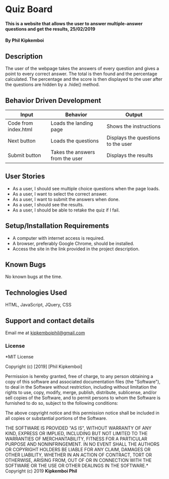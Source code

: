 # Quiz Board
#### This is a website that allows the user to answer multiple-answer questions and get the results, 25/02/2019
#### By **Phil Kipkemboi**
## Description
The user of the webpage takes the answers of every question and gives a point to every correct answer. The total is then found and the percentage calculated. The percentage and the score is then displayed to the user after the questions are hidden by a .hide() method.
## Behavior Driven Development
| Input                | Behavior                        | Output                             |
|----------------------|---------------------------------|------------------------------------|
| Code from index.html | Loads the landing page          | Shows the instructions             |
| Next button          | Loads the questions             | Displays the questions to the user |
| Submit button        | Takes the answers from the user | Displays the results               |
## User Stories
* As a user, I should see multiple choice questions when the page loads.
* As a user, I want to select the correct answer.
* As a user, I want to submit the answers when done.
* As a user, I should see the results.
* As a user, I should be able to retake the quiz if I fail.
## Setup/Installation Requirements
* A computer with internet access is required.
* A browser, preferably Google Chrome, should be installed.
* Access the site in the link provided in the project description.
## Known Bugs
No known bugs at the time.
## Technologies Used
HTML, JavaScript, JQuery, CSS
## Support and contact details
Email me at kipkemboiphil@gmail.com
### License
*MIT License

Copyright (c) [2019] [Phil Kipkemboi]

Permission is hereby granted, free of charge, to any person obtaining a copy
of this software and associated documentation files (the "Software"), to deal
in the Software without restriction, including without limitation the rights
to use, copy, modify, merge, publish, distribute, sublicense, and/or sell
copies of the Software, and to permit persons to whom the Software is
furnished to do so, subject to the following conditions:

The above copyright notice and this permission notice shall be included in all
copies or substantial portions of the Software.

THE SOFTWARE IS PROVIDED "AS IS", WITHOUT WARRANTY OF ANY KIND, EXPRESS OR
IMPLIED, INCLUDING BUT NOT LIMITED TO THE WARRANTIES OF MERCHANTABILITY,
FITNESS FOR A PARTICULAR PURPOSE AND NONINFRINGEMENT. IN NO EVENT SHALL THE
AUTHORS OR COPYRIGHT HOLDERS BE LIABLE FOR ANY CLAIM, DAMAGES OR OTHER
LIABILITY, WHETHER IN AN ACTION OF CONTRACT, TORT OR OTHERWISE, ARISING FROM,
OUT OF OR IN CONNECTION WITH THE SOFTWARE OR THE USE OR OTHER DEALINGS IN THE
SOFTWARE.*
Copyright (c) 2019 **Kipkemboi Phil**
